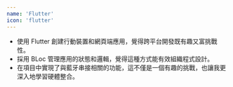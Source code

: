 ```yaml
---
name: 'Flutter'
icon: 'flutter'
---
```


- 使用 Flutter 創建行動裝置和網頁端應用，覺得跨平台開發既有趣又富挑戰性。
- 採用 BLoc 管理應用的狀態和邏輯，覺得這種方式能有效組織程式設計。
- 在項目中實現了與藍牙串接相關的功能，這不僅是一個有趣的挑戰，也讓我更深入地學習硬體整合。
